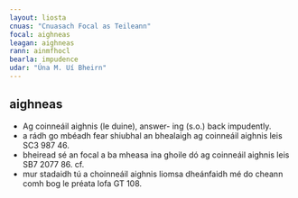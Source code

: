 ```yaml
---
layout: liosta
cnuas: "Cnuasach Focal as Teileann"
focal: aighneas
leagan: aighneas
rann: ainmfhocl
bearla: impudence
udar: "Úna M. Uí Bheirn"
---
```

## aighneas

* Ag coinneáil aighnis (le duine), answer-
ing (s.o.) back impudently.
* a rádh go mbéadh fear shiubhal an bhealaigh ag
coinneáil aighnis leis SC3 987 46.
* bheiread sé an focal a ba mheasa ina ghoile
dó ag coinneáil aighnis leis SB7 2077 86. cf.
* mur stadaidh tú a choinneáil aighnis liomsa dheánfaidh
mé do cheann comh bog le préata lofa GT 108.
